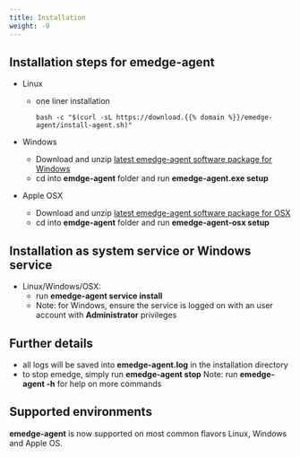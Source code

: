 ```yaml
---
title: Installation
weight: -9
---
```

## Installation steps for emedge-agent
  - Linux
    - one liner installation

          bash -c "$(curl -sL https://download.{{% domain %}}/emedge-agent/install-agent.sh)"

  - Windows
    - Download and unzip <a href="https://download.{{% domain %}}/emedge-agent/emedge-agent-v11-win.zip" target="_blank">latest emedge-agent software package for Windows</a>
    - cd into **emdge-agent** folder and run **emedge-agent.exe setup**

  - Apple OSX
    - Download and unzip <a href="https://download.{{% domain %}}/emedge-agent/emedge-agent-v11-osx.zip" target="_blank">latest emedge-agent software package for OSX</a>
    - cd into **emdge-agent** folder and run **emedge-agent-osx setup**

## Installation as system service or Windows service
  - Linux/Windows/OSX:
    - run **emedge-agent service install**
    - Note: for Windows, ensure the service is logged on with an user account with **Administrator** privileges

## Further details
  - all logs will be saved into **emedge-agent.log** in the installation directory
  - to stop emedge, simply run **emedge-agent stop**
  Note: run **emedge-agent -h** for help on more commands

## Supported environments
**emedge-agent** is now supported on most common flavors Linux, Windows and Apple OS.

